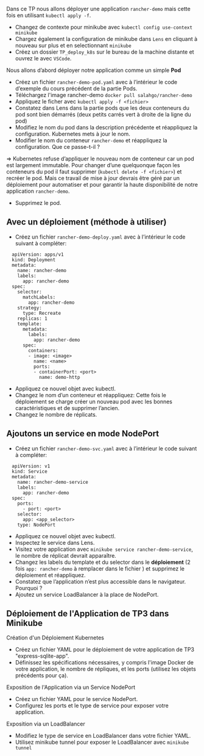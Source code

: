 Dans ce TP nous allons déployer une application `rancher-demo` mais cette fois en utilisant `kubectl apply -f`.

*   Changez de contexte pour minikube avec `kubectl config use-context minikube`
*   Chargez également la configuration de minikube dans `Lens` en cliquant à nouveau sur plus et en selectionnant `minikube`
*   Créez un dossier `TP_deploy_k8s` sur le bureau de la machine distante et ouvrez le avec `VSCode`.

Nous allons d’abord déployer notre application comme un simple **Pod**

*   Créez un fichier `rancher-demo-pod.yaml` avec à l’intérieur le code d’exemple du cours précédent de la partie Pods.
*   Téléchargez l'image rancher-demo `docker pull salahgo/rancher-demo`
*   Appliquez le ficher avec `kubectl apply -f <fichier>`
*   Constatez dans Lens dans la partie pods que les deux conteneurs du pod sont bien démarrés (deux petits carrés vert à droite de la ligne du pod)
*   Modifiez le nom du pod dans la description précédente et réappliquez la configuration. Kubernetes mets à jour le nom.
*   Modifier le nom du conteneur `rancher-demo` et réappliquez la configuration. Que ce passe-t-il ?

\=> Kubernetes refuse d’appliquer le nouveau nom de conteneur car un pod est largement immutable. Pour changer d’une quelquonque façon les conteneurs du pod il faut supprimer (`kubectl delete -f <fichier>`) et recréer le pod. Mais ce travail de mise à jour devrais être géré par un déploiement pour automatiser et pour garantir la haute disponibilité de notre application `rancher-demo`.

*   Supprimez le pod.

Avec un déploiement (méthode à utiliser)
----------------------------------------

*   Créez un fichier `rancher-demo-deploy.yaml` avec à l’intérieur le code suivant à compléter:
  ```
    apiVersion: apps/v1
    kind: Deployment
    metadata:
      name: rancher-demo
      labels:
        app: rancher-demo
    spec:
      selector:
        matchLabels:
          app: rancher-demo
      strategy:
        type: Recreate
      replicas: 1
      template:
        metadata:
          labels:
            app: rancher-demo
        spec:
          containers:
          - image: <image>
            name: <name>
            ports:
            - containerPort: <port>
              name: demo-http
  ```    

*   Appliquez ce nouvel objet avec kubectl.
*   Changez le nom d’un conteneur et réappliquez: Cette fois le déploiement se charge créer un nouveau pod avec les bonnes caractéristiques et de supprimer l’ancien.
*   Changez le nombre de réplicats.

Ajoutons un service en mode NodePort
------------------------------------

*   Créez un fichier `rancher-demo-svc.yaml` avec à l’intérieur le code suivant à compléter:
  ```
    apiVersion: v1
    kind: Service
    metadata:
      name: rancher-demo-service
      labels:
        app: rancher-demo
    spec:
      ports:
        - port: <port>
      selector:
        app: <app_selector> 
      type: NodePort
  ```
  
*   Appliquez ce nouvel objet avec kubectl.
*   Inspectez le service dans Lens.
*   Visitez votre application avec `minikube service rancher-demo-service`, le nombre de réplicat devrait apparaître.
*   Changez les labels du template et du selector dans le **déploiement** (2 fois `app: rancher-demo` à remplacer dans le fichier ) et supprimez le déploiement et réappliquez.
*   Constatez que l’application n’est plus accessible dans le navigateur. Pourquoi ?
*   Ajoutez un service LoadBalancer à la place de NodePort.

Déploiement de l'Application de TP3 dans Minikube
------------------------------------------

Création d'un Déploiement Kubernetes

*   Créez un fichier YAML pour le déploiement de votre application de TP3 "express-sqlite-app".
*   Définissez les spécifications nécessaires, y compris l'image Docker de votre application, le nombre de répliques, et les ports (utilisez les objets précédents pour ça).

Exposition de l'Application via un Service NodePort

*   Créez un fichier YAML pour le service NodePort.
*   Configurez les ports et le type de service pour exposer votre application.

Exposition via un LoadBalancer

*   Modifiez le type de service en LoadBalancer dans votre fichier YAML.
*   Utilisez minikube tunnel pour exposer le LoadBalancer avec `minikube tunnel`
